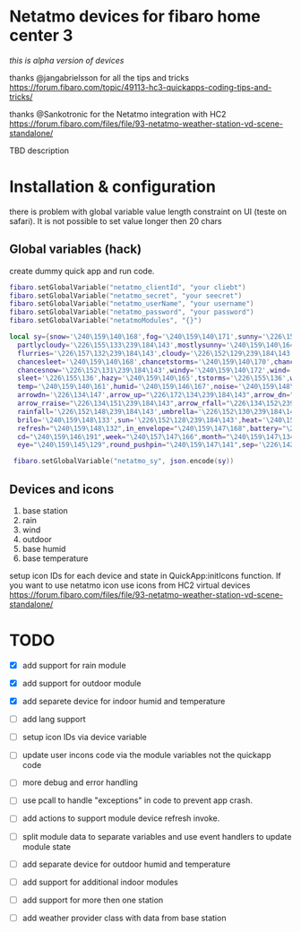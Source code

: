 # Netatmo devices for fibaro home center 3

*this is alpha version of devices*

thanks @jangabrielsson for all the tips and tricks https://forum.fibaro.com/topic/49113-hc3-quickapps-coding-tips-and-tricks/

thanks @Sankotronic for the Netatmo integration with HC2 https://forum.fibaro.com/files/file/93-netatmo-weather-station-vd-scene-standalone/

TBD description

# Installation & configuration

there is problem with global variable value length constraint on UI (teste on safari). It is not possible to set value longer then 20 chars

## Global variables (hack)
create dummy quick app and run code.
```lua
fibaro.setGlobalVariable("netatmo_clientId", "your cliebt")
fibaro.setGlobalVariable("netatmo_secret", "your seecret")
fibaro.setGlobalVariable("netatmo_userName", "your username")
fibaro.setGlobalVariable("netatmo_password", "your password")
fibaro.setGlobalVariable("netatmoModules", "{}") 

local sy={snow='\240\159\140\168',fog='\240\159\140\171',sunny='\226\152\128\239\184\143',partlysunny='\226\155\133\239\184\143',
  partlycloudy='\226\155\133\239\184\143',mostlysunny='\240\159\140\164',mostlycloudy='\240\159\140\165',rain='\240\159\140\167',
  flurries='\226\157\132\239\184\143',cloudy='\226\152\129\239\184\143',tornado='\240\159\140\170',chancerain='\240\159\140\166',
  chancesleet='\240\159\140\168',chancetstorms='\240\159\140\170',chanceflurries='\226\157\132\239\184\143',
  chancesnow='\226\152\131\239\184\143',windy='\240\159\140\172',wind='\240\159\140\172',gail='\240\159\146\168',clear='\226\152\128\239\184\143',
  sleet='\226\155\136',hazy='\240\159\140\165',tstorms='\226\155\136',warning='\226\154\160\239\184\143',ok='\226\156\133',
  temp='\240\159\140\161',humid='\240\159\146\167',noise='\240\159\148\138',co2='\240\159\152\183',arrowup='\226\134\145',
  arrowdn='\226\134\147',arrow_up="\226\172\134\239\184\143",arrow_dn="\226\172\135\239\184\143",arrow_right="\226\158\161\239\184\143",
  arrow_rraise="\226\134\151\239\184\143",arrow_rfall="\226\134\152\239\184\143",gust='\240\159\146\168',dir='\240\159\154\169',
  rainfall='\226\152\148\239\184\143',umbrella='\226\152\130\239\184\143',closed_umbrella='\240\159\140\130',brihi='\240\159\148\134',
  brilo='\240\159\148\133',sun='\226\152\128\239\184\143',heat='\240\159\140\158',cool='\226\157\132\239\184\143',
  refresh="\240\159\148\132",in_envelope="\240\159\147\168",battery="\240\159\148\139",signal="\240\159\147\182",floppy='\240\159\146\190',
  cd="\240\159\146\191",week="\240\157\147\166",month="\240\159\147\134",hour="\240\159\149\144",trackball="\240\159\150\178",
  eye="\240\159\145\129",round_pushpin="\240\159\147\141",sep='\226\142\170',question='\226\157\147',trackball="\240\159\150\178"}

 fibaro.setGlobalVariable("netatmo_sy", json.encode(sy))  

```

## Devices and icons

1. base station
2. rain
3. wind
4. outdoor
5. base humid
6. base temperature

setup icon IDs for each device and state in QuickApp:initIcons function. If you want to use netatmo icon use icons from HC2 virtual devices https://forum.fibaro.com/files/file/93-netatmo-weather-station-vd-scene-standalone/


# TODO

- [x] add support for rain module
- [x] add support for outdoor module
- [x] add separete device for indoor humid and temperature
- [ ] add lang support
- [ ] setup icon IDs via device variable
- [ ] update user incons code via the module variables not the quickapp code
- [ ] more debug and error handling
- [ ] use pcall to handle "exceptions" in code to prevent app crash.
- [ ] add actions to support module device refresh invoke.
- [ ] split module data to separate variables and use event handlers to update module state
- [ ] add separate device for outdoor humid and temperature
- [ ] add support for additional indoor modules
- [ ] add support for more then one station
- [ ] add weather provider class with data from base station

